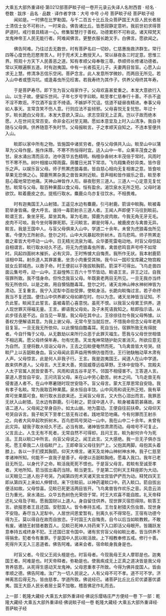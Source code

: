 大乘五大部外重译经·第0212部菩萨睒子经一卷开元录云失译人名附西晋
· 经名 · 卷数 · 跋序
· 品名 · 品数 · 译作者字体：大号 中号 小号
菩萨睒子经
菩萨睒子经
　　闻如是。一时佛在比罗勒国。与千二百五十比丘及众菩萨国王大臣人民长者居士清信士女不可称计。一时来会。佛告诸比丘。皆悉寂静定意听。我前世初求得菩萨道时。戒行普具精进一心。修集智慧行于善权。功德累积不可称说。诸天释梵天龙鬼神帝王人民无能行者。阿难闻佛言。更整衣服长跪叉手。白佛言。愿欲闻之。

　　佛告阿难。乃往过去无数世。时有菩萨名曰一切妙。仁慈惠施救济群生。常行四等心度世危厄愍育苦人。时于兜术天上教授天人。常以昼夜各三时定意。思惟三界。照观十方天下人民善恶之道。知有孝顺父母奉敬三尊。恭顺师长修诸功德者。常以天眼遍察五道。时有迦夷国。中有一长者孤无儿子。夫妻两目皆盲。心愿入山求无上慧。修清净志信乐空闲。菩萨念言。此人发意所学微妙。而两目无所见。若入山中者或堕沟坑。或逢毒虫所见枉害。若我寿终为其作子。供养父母终其年寿。

　　于是菩萨寿尽。即下生为盲父母家作子。父母欢喜甚爱重之。本发大意欲行入山。以生子故。便留乐世间。子年七岁号字曰睒。睒至孝仁慈奉行十善。不杀不盗不淫不欺诳。不饮酒不妄言不绮语。不嫉妒不咒诅。信道不疑昼夜精进。奉事父母如人事天。言常含笑不伤人意。行则应法不妄倾邪。父母喜悦无复忧愁。年过十岁。睒长跪白父母言。本发大意欲入深山。求志空寂无上正真。岂以子故而绝本愿。人在世间无常百变。命非金石对至无期。愿如本意宜及上时入山清净。我自寻随与父母俱。供养随意不失时节。父母报睒言。子之孝顺天自知之。不违本誓便共入山。

　　睒即以家中所有之物。皆施国中诸贫穷者。便与父母俱共入山。睒至山中以蒲草为父母作屋。施作床蓐。不寒不热恒得时宜。适入山中一年。众果丰茂食之香甘。泉水涌出清而且凉。池中莲华五色精明。栴檀杂香树木丰茂倍于常时。风雨时节不寒不热。树叶相接以障雨露。荫覆日光其下常凉。飞鸟翔集奇妙异类。皆作音乐之声。以娱乐盲父母。师子熊罴虎狼毒兽。皆自慈心相向无复相害之意。皆食啖草果无恐惧之心。獐鹿熊罴杂类之兽皆来附近睒。音声相和皆作娱乐之音。睒至孝慈心履地常恐地痛。天神山神皆作人形。昼夜慰劳三道人。三道人一心定意无复忧愁。睒常与父母。取百种果蓏以食父母。恒有盈余。渴饮泉水无所乏短。父母时渴欲饮。睒着鹿皮之衣。提瓶行取水。麋鹿众鸟亦复往饮水。不相畏难。

　　时有迦夷国王入山射猎。王遥见水边有麋鹿。引弓射鹿。箭误中睒胸。睒被毒箭举身皆痛。便大呼言。谁持一毒箭射杀三道人者。王闻人声即便下马往到睒前。睒谓王言。象坐牙死。犀坐其角。翠为毛故。獐鹿为皮肉故。今我无角无牙无毛。皮肉不可啖。我今坐何等罪死耶。王问睒言。卿是何等人。被鹿皮衣与禽兽无异。睒言。我是王国中人。与盲父母俱来入山中。学道二十余年。未曾为虎狼毒虫所见害。今便为王所射杀。登尔之时。山中大风暴起吹折树木。百鸟悲鸣。师子熊罴走兽之辈皆大号呼动一山中。日无精光流泉为竭。众华萎死雷电动地。时盲父母惊起自相谓言。睒行取水经久不还。将无为虎狼毒虫所害。禽兽悲鸣音声号呼不如常时。风起四面树木摧折。必有灾异。王时怖懅大自悔责。我所作无状。我本射鹿箭误相中耳。射杀道人其罪甚重。坐贪小肉重受其殃。我今以一国珍宝库藏之物宫殿妓女丘郭城邑。以救子命。时王便前以手挽拔睒胸箭。箭深不可得出。飞鸟走兽四面云集号呼。动一山中。王益惶怖三百六十节节皆动。睒语王言。非王之过。自我宿罪所致。我不惜身命。但怜念我盲父母。年既衰老两目无所见。一旦无我亦当终殁无所依仰。以是之故。用自懊恼酷毒耳。登尔之时。诸天龙神山神水神树神皆为肃动。王复重言。我宁入泥犁中百劫受罪。使睒身活。长跪向睒悔过言。若子命终我当不复还国。便住山中供养卿父母如卿在时。勿以为念。诸天龙神皆当证知。不负此誓。睒闻王此誓言。虽被毒箭心喜意悦。虽死不恨。以我盲父母累王供养。道人现世罪灭得福无量。王言。卿语我父母处。及子未死语我知之。睒即指示语。从此步径去是不远。自当见一草屋。我父母在其中止。王徐徐往勿令我父母怖懅。以善权方便解语其意。为我上谢父母。无常今至当就后世。不惜我命但念父母年老两目复盲。一旦无我无所依仰。以此懊恼自酷毒耳。死自当分。宿罪所致无有得脱者。今自忏悔于父母。从无数劫以来所行众恶于此罪灭福生。愿我与父母世世相值不相远离。愿父母终保年寿。勿有忧患。天龙鬼神常随护助灾害消灭。所欲应意无为自然。王便将数人径诣父母许。王去之后睒便奄然而死。飞鸟禽兽皆大号哭。绕睒尸上以舌舐睒身血。盲父母闻此音声益用怖惧彷徨而住。王行驰駃触动草木肃有人声。父母惊言。此是何人非我子行。王言。我是迦夷国王。闻道人在山中学道。故来供养道人。父母言。大王来大善。劳屈威尊远临草野。王体中安隐不。宫殿夫人太子官属人民皆安善不。风雨和调五谷丰足不。邻国不相侵害不。王答道人言。蒙道人恩皆自平安。王问讯盲父母。来在山中劳心勤苦。树木之间。飞鸟走兽无有侵害道人者不。在山中寒暑随时现世安隐不。盲父母言。蒙大王厚恩常自安隐。我有孝子名睒。常为我取百种果蓏。泉水恒自丰饶。山中风雨和调无所乏短。我有草席可坐果蓏可食。睒行取水且欲来还。王闻盲父母言。又大伤心泪出而言。我罪恶无状入山射猎。见水边有群鹿。引弓射之。箭误中道人子。睒身被毒箭甚痛故。来语二道人。父母闻之举身自扑。如太山崩。地为震动。王便自往前扶牵。父母仰天号哭自诉言。我子睒天下至孝仁慈无有过者。践地常恐地痛。今有何罪而王射杀之。向者大风卒起吹折树木。百鸟悲鸣号哭动一山中。我在山中二十余年。未曾有此灾异。疑我子取水经久不还。必当有故。诸神皆惊肃肃而动。母啼号不可复止。父言且止。人生无有不死者。无常自然不可得却。且问王言。睒为射何许今为死活。王具以睒口中所言。向盲父母说之。闻王此言。又大感绝。我一旦无子俱亦当死。愿王牵我二人往临睒尸上。王即牵盲父母往到尸上。父抱其两脚。母抱其头着膝上。各以一手扪摸其胸箭。仰天大唤言。诸天及龙神山神树神水神。我子仁慈至孝诸神所知。何能不一哀我子是善子。母便以舌舐睒胸疮。愿毒入我口。我年已老目无所见。以身代子之命。睒活我死死不恨也。于是盲父母言。若睒有至诚至孝者。天地所知。箭当拔出毒药当除。睒当更生。于是第二忉利天王释座即为大动。以天眼见二道人抱子号哭。乃闻第四兜术天诸天宫龙宫皆俨俨而为动。释梵四天王即从第四天上来如人伸臂顷。来下住睒前。以神药灌睒口中。药入睒口。箭自拔出便活如故。父母惊喜。见睒已死更活两目皆开。飞鸟禽兽皆作欢乐之音。风息云消日为重光。泉水涌出。众华五色树色光荣倍于常。时王大欢喜不能自胜。礼天帝释还礼父母及子睒。愿我国财以上道人。身自留住供养。现世罪灭宿怨得除。睒答王言。欲报恩者王且还国。安慰国人。皆令奉持五戒。王勿复射猎夭伤虫兽。现世身不安隐。寿尽当入泥犁中。人居世间恩爱暂有。别离久长不得常在。王宿有功德今得为王。莫以得自在故而自放恣。于时国王大自悔责。自今以后当如睒教敕。不敢有废。诸随王射猎者数百人。见睒已死神人持药来下入口即活父母眼开。皆踊跃发意奉持五戒终身不犯。王还国已宣令国中。诸有贫穷盲父母如睒比者。皆当供养不得捐舍。犯者令有重罪。于是国中人民以睒活故。上下相教奉修五戒。修行十善。死得升天无入三恶道者。佛告阿难。诸来会者。宿命睒身我身是也。

　　时盲父者。今现父王阅头檀是也。时盲母者。今现我母王夫人摩耶是也。迦夷国王者。阿难是也。时天帝释者。弥勒是也。使我疾成无上正真之道决皆是我父母育养慈恩。从死得生感动天龙鬼神。父母恩重孝子所致。今得为佛并度国人。皆由孝顺之德。佛告阿难。汝广为一切人民说之。人有父母不可不孝。道不可不学。济神离苦后得无为。皆由慈孝。学道所致。佛说经已。诸菩萨比丘比丘尼优婆塞优婆夷。国王大臣人民长者居士莫不加敬。稽首佛足作礼而去。

上一部：乾隆大藏经·大乘五大部外重译经·佛说乐璎珞庄严方便经一卷
下一部：乾隆大藏经·大乘五大部外重译经·佛说睒子经一卷
乾隆大藏经·大乘五大部外重译经·菩萨睒子经